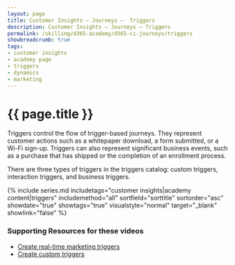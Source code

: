 ```yaml
---
layout: page
title: Customer Insights — Journeys —  Triggers
description: Customer Insights — Journeys — Triggers
permalink: /skilling/d365-academy/d365-ci-journeys/triggers
showbreadcrumb: true
tags: 
- customer insights
- academy page
- triggers
- dynamics
- marketing
---
```


# {{ page.title }}

Triggers control the flow of trigger-based journeys. They represent customer actions such as a whitepaper download, a form submitted, or a Wi-Fi sign-up. Triggers can also represent significant business events, such as a purchase that has shipped or the completion of an enrollment process.

There are three types of triggers in the triggers catalog: custom triggers, interaction triggers, and business triggers.

 {% include series.md 
    includetags="customer insights|academy content|triggers" includemethod="all" 
    sortfield="sorttitle" sortorder="asc" showdate="true" showtags="true" 
    visualstyle="normal" target="_blank" showlink="false"
%}

### Supporting Resources for these videos

* <a href="https://learn.microsoft.com/en-us/dynamics365/marketing/real-time-marketing-triggers" target="_blank">Create real-time marketing triggers
* <a href="https://learn.microsoft.com/en-us/dynamics365/marketing/real-time-marketing-custom-triggers" target="_blank">Create custom triggers